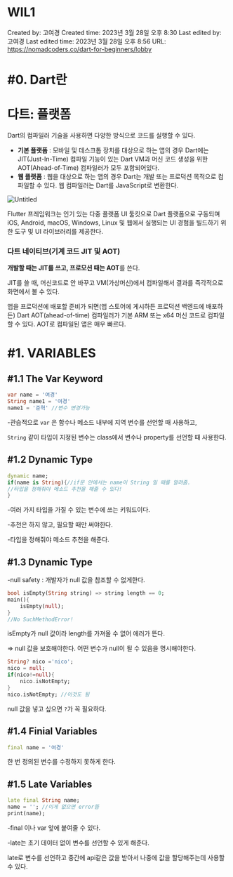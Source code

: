 # WIL1

Created by: 고여경
Created time: 2023년 3월 28일 오후 8:30
Last edited by: 고여경
Last edited time: 2023년 3월 28일 오후 8:56
URL: https://nomadcoders.co/dart-for-beginners/lobby

# #0. Dart란

# 다트: 플랫폼

Dart의 컴파일러 기술을 사용하면 다양한 방식으로 코드를 실행할 수 있다.

- **기본 플랫폼** : 모바일 및 데스크톱 장치를 대상으로 하는 앱의 경우 Dart에는 JIT(Just-In-Time) 컴파일 기능이 있는 Dart VM과 머신 코드 생성을 위한 AOT(Ahead-of-Time) 컴파일러가 모두 포함되어있다.
- **웹 플랫폼** : 웹을 대상으로 하는 앱의 경우 Dart는 개발 또는 프로덕션 목적으로 컴파일할 수 있다. 웹 컴파일러는 Dart를 JavaScript로 변환한다.

![Untitled](WIL1%20286d12390aa6413382f20cd90b215ded/Untitled.png)

Flutter 프레임워크는 인기 있는 다중 플랫폼 UI 툴킷으로 Dart 플랫폼으로 구동되며 iOS, Android, macOS, Windows, Linux 및 웹에서 실행되는 UI 경험을 빌드하기 위한 도구 및 UI 라이브러리를 제공한다.

### 다트 네이티브(기계 코드 JIT 및 AOT)

**개발할 때는 JIT를 쓰고, 프로모션 때는 AOT**를 쓴다. 

JIT를 쓸 때, 머신코드로 안 바꾸고 VM(가상머신)에서 컴파일해서 결과를 즉각적으로 화면에서 볼 수 있다. 

앱을 프로덕션에 배포할 준비가 되면(앱 스토어에 게시하든 프로덕션 백엔드에 배포하든) Dart AOT(ahead-of-time) 컴파일러가 기본 ARM 또는 x64 머신 코드로 컴파일할 수 있다. AOT로 컴파일된 앱은 매우 빠르다.

# #1. VARIABLES

## #1.1 The Var Keyword

```dart
var name = '여경'
String name1 = '여경'
name1 = '준혁' //변수 변경가능
```

-관습적으로 `var` 은 함수나 메소드 내부에 지역 변수를 선언할 때 사용하고, 

`String` 같이 타입이 지정된 변수는 class에서 변수나 property를 선언할 때 사용한다.

## #1.2 Dynamic Type

```dart
dynamic name;
if(name is String){//if문 안에서는 name이 String 일 때를 알려줌. 
//타입을 정해줘야 메소드 추천을 해줄 수 있다!
}  
```

-여러 가지 타입을 가질 수 있는 변수에 쓰는 키워드이다. 

-추천은 하지 않고, 필요할 때만 써야한다. 

-타입을 정해줘야 메소드 추천을 해준다.

## #1.3 Dynamic Type

-null safety : 개발자가 null 값을 참조할 수 없게한다.

```dart
bool isEmpty(String string) => string length == 0;
main(){
	isEmpty(null);
}
//No SuchMethodError!
```

isEmpty가 null 값이라 length를 가져올 수 없어 에러가 뜬다.

⇒ null 값을 보호해야한다. 어떤 변수가 null이 될 수 있음을 명시해야한다.

```dart
String? nico ='nico';
nico = null;
if(nico!=null){
	nico.isNotEmpty;
}
nico.isNotEmpty; //이것도 됨
```

null 값을 넣고 싶으면 `?`가 꼭 필요하다.

## #1.4 Finial Variables

```dart
final name = '여경'
```

한 번 정의된 변수를 수정하지 못하게 한다.

## #1.5 Late Variables

```dart
late final String name;
name = ''; //이게 없으면 error뜸
print(name);
```

-final 이나 var 앞에 붙여줄 수 있다.

-late는 초기 데이터 없이 변수를 선언할 수 있게 해준다.

late로 변수를 선언하고 중간에 api같은 값을 받아서 나중에 값을 할당해주는데 사용할 수 있다.